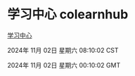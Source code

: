 # 学习中心 colearnhub
[学习中心](http://219.139.197.74:56308/colearnhub/)

2024年 11月 02日 星期六 08:10:02 CST

2024年 11月 02日 星期六 00:10:02 GMT
